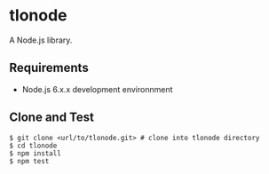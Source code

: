 # tlonode

A Node.js library.

## Requirements

* Node.js 6.x.x development environnment

## Clone and Test

```
$ git clone <url/to/tlonode.git> # clone into tlonode directory
$ cd tlonode
$ npm install
$ npm test
```
